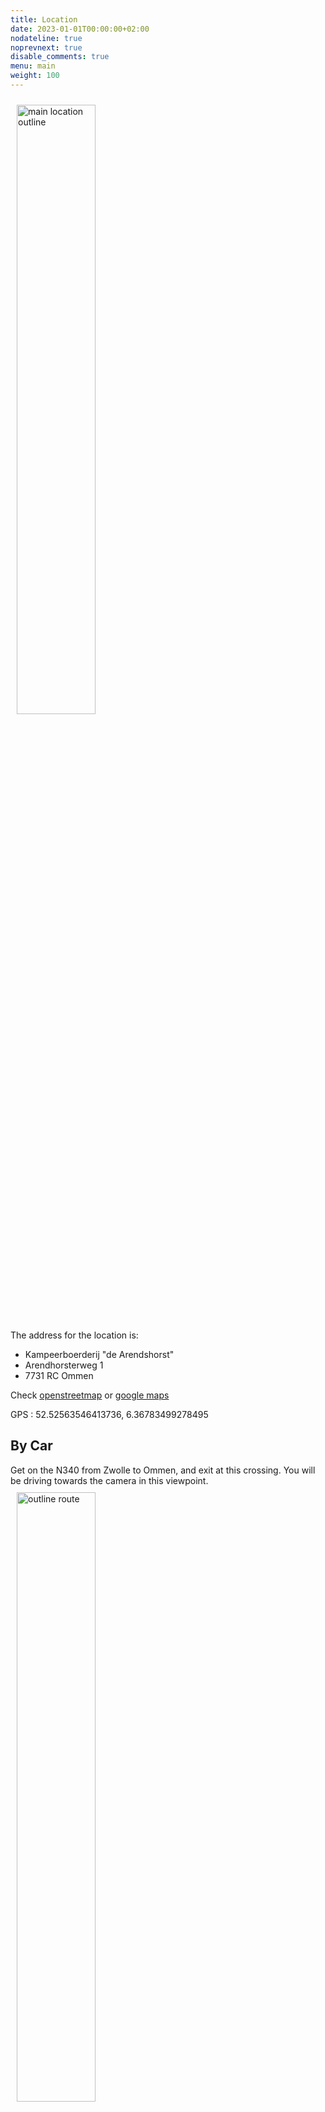 ```yaml
---
title: Location
date: 2023-01-01T00:00:00+02:00
nodateline: true
noprevnext: true
disable_comments: true
menu: main
weight: 100
---
```


<img src="/image/grotezaal.jpg" alt="main location outline" width="800"  style="padding:10px;  margin-left: auto;margin-right: auto;width: 50%;"> 
<br/>
The address for the location is:

* Kampeerboerderij "de Arendshorst"
* Arendhorsterweg 1
*  7731 RC Ommen

Check [openstreetmap](https://www.openstreetmap.org/#map=19/52.52553/6.36610) or [google maps](https://www.google.com/maps/place/Arendhorsterweg+1,+7731+RC+Ommen/@52.5250634,6.3639627,17z)

GPS : 52.52563546413736, 6.36783499278495


## By Car

Get on the N340 from Zwolle to Ommen, and exit at this crossing. You will be driving towards the camera in this viewpoint.
<img src="/image/toegang2.jpg" alt="outline route" width="800"  style="padding:10px;  margin-left: auto;margin-right: auto;width: 50%;"> 
<br/>
Then follow the "Hessenweg" towards Ommen for a few hundred meters until you see this crossing. The lack of pavement on the left is why you want to exit the N340 a bit earlier and the sign for "Kampeerboerderij de Arendshorst" correctly points to the right.

<img src="/image/toegang3.jpg" alt="outline route" width="800"  style="padding:10px;  margin-left: auto;margin-right: auto;width: 50%;"> 
<br/>

### Parking

Free and plentiful parking is available right next to the party location. Please leave the most shaded parts of the lot for folks who sleep in their car or campervan- thank you in advance.


## By train/plane/taxi

Make your way to Ommen train station. You can book a [OV Taxi](https://ov.taxi/) to the location from the station for around € 20,00 for up to 3 persons. It is recommended to do this in advance of your journey.


## Renting a OV bicycle

If you already have an "OV-chipkaart" you can use [OV Fiets](https://www.ns.nl/en/door-to-door/ov-fiets) to rent a bicycle for € 4,55 per 24h. You can use the same site to obtain an "OV-chipkaart" and you can use this site to check how many bikes are currently available at Station Ommen.
